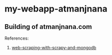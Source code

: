 # my-webapp-atmanjnana

## Building of atmanjnana.com

References:
1. [web-scraping-with-scrapy-and-mongodb](https://realpython.com/web-scraping-with-scrapy-and-mongodb/)
